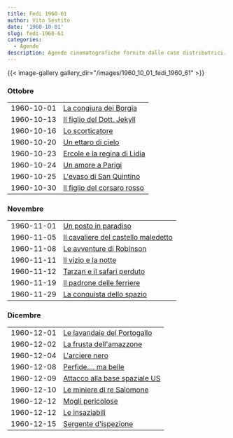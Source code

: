 ```yaml
---
title: Fedi 1960-61
author: Vito Sestito
date: '1960-10-01'
slug: fedi-1960-61
categories:
  - Agende
description: Agende cinematografiche fornite dalle case distributrici. Contengono informazioni dettagliate sulla data di proiezione, titolo del film, distributore e l’ammontare degli incassi.
---
```



{{< image-gallery gallery_dir="/images/1960_10_01_fedi_1960_61" >}}





### Ottobre


|           |                            |
|:----------|:---------------------------|
|1960-10-01 |[La congiura dei Borgia](https://www.imdb.com/title/tt0051487/)|
|1960-10-13 |[Il figlio del Dott. Jekyll](https://www.imdb.com/title/tt0044061/)|
|1960-10-16 |[Lo scorticatore](https://www.imdb.com/title/tt0052162/)|
|1960-10-20 |[Un ettaro di cielo](https://www.imdb.com/title/tt0052789/)|
|1960-10-23 |[Ercole e la regina di Lidia](https://www.imdb.com/title/tt0052782/)|
|1960-10-24 |[Un amore a Parigi](https://www.imdb.com/title/tt0050721/)|
|1960-10-25 |[L'evaso di San Quintino](https://www.imdb.com/title/tt0050526/)|
|1960-10-30 |[Il figlio del corsaro rosso](https://www.imdb.com/title/tt0051616/)|

### Novembre


|           |                                    |
|:----------|:-----------------------------------|
|1960-11-01 |[Un posto in paradiso](https://www.imdb.com/title/tt0052358/)|
|1960-11-05 |[Il cavaliere del castello maledetto](https://www.imdb.com/title/tt0051463/)|
|1960-11-08 |[Le avventure di Robinson](https://www.imdb.com/title/tt0050905/)|
|1960-11-11 |[Il vizio e la notte](https://www.imdb.com/title/tt0051568/)|
|1960-11-12 |[Tarzan e il safari perduto](https://www.imdb.com/title/tt0051057/)|
|1960-11-19 |[Il padrone delle ferriere](https://www.imdb.com/title/tt0052042/)|
|1960-11-29 |[La conquista dello spazio](https://www.imdb.com/title/tt0047947/)|

### Dicembre


|           |                              |
|:----------|:-----------------------------|
|1960-12-01 |[Le lavandaie del Portogallo](https://www.imdb.com/title/tt0050626/)|
|1960-12-02 |[La frusta dell'amazzone](https://www.imdb.com/title/tt0051438/)|
|1960-12-04 |[L'arciere nero](https://www.imdb.com/title/tt0052574/)|
|1960-12-08 |[Perfide.... ma belle](https://www.imdb.com/title/tt0053161/)|
|1960-12-09 |[Attacco alla base spaziale US](https://www.imdb.com/title/tt0047033/)|
|1960-12-10 |[Le miniere di re Salomone](https://www.imdb.com/title/tt0042646/)|
|1960-12-12 |[Mogli pericolose](https://www.imdb.com/title/tt0051941/)|
|1960-12-12 |[Le insaziabili](https://www.imdb.com/title/tt0051780/)|
|1960-12-15 |[Sergente d'ispezione](https://www.imdb.com/title/tt0052184/)|


